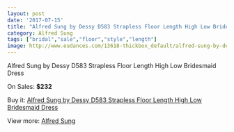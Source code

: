 ```yaml
---
layout: post
date: '2017-07-15'
title: "Alfred Sung by Dessy D583 Strapless Floor Length High Low Bridesmaid Dress"
category: Alfred Sung
tags: ["bridal","sale","floor","style","length"]
image: http://www.eudances.com/13618-thickbox_default/alfred-sung-by-dessy-d583-strapless-floor-length-high-low-bridesmaid-dress.jpg
---
```

Alfred Sung by Dessy D583 Strapless Floor Length High Low Bridesmaid Dress

On Sales: **$232**
<a href="https://www.eudances.com/en/alfred-sung/4104-alfred-sung-by-dessy-d583-strapless-floor-length-high-low-bridesmaid-dress.html"><amp-img layout="responsive" width="600" height="600" src="//www.eudances.com/13618-thickbox_default/alfred-sung-by-dessy-d583-strapless-floor-length-high-low-bridesmaid-dress.jpg" alt="Alfred Sung by Dessy D583 Strapless Floor Length High Low Bridesmaid Dress 0" /></a>
<a href="https://www.eudances.com/en/alfred-sung/4104-alfred-sung-by-dessy-d583-strapless-floor-length-high-low-bridesmaid-dress.html"><amp-img layout="responsive" width="600" height="600" src="//www.eudances.com/13621-thickbox_default/alfred-sung-by-dessy-d583-strapless-floor-length-high-low-bridesmaid-dress.jpg" alt="Alfred Sung by Dessy D583 Strapless Floor Length High Low Bridesmaid Dress 1" /></a>
<a href="https://www.eudances.com/en/alfred-sung/4104-alfred-sung-by-dessy-d583-strapless-floor-length-high-low-bridesmaid-dress.html"><amp-img layout="responsive" width="600" height="600" src="//www.eudances.com/13620-thickbox_default/alfred-sung-by-dessy-d583-strapless-floor-length-high-low-bridesmaid-dress.jpg" alt="Alfred Sung by Dessy D583 Strapless Floor Length High Low Bridesmaid Dress 2" /></a>
<a href="https://www.eudances.com/en/alfred-sung/4104-alfred-sung-by-dessy-d583-strapless-floor-length-high-low-bridesmaid-dress.html"><amp-img layout="responsive" width="600" height="600" src="//www.eudances.com/13619-thickbox_default/alfred-sung-by-dessy-d583-strapless-floor-length-high-low-bridesmaid-dress.jpg" alt="Alfred Sung by Dessy D583 Strapless Floor Length High Low Bridesmaid Dress 3" /></a>

Buy it: [Alfred Sung by Dessy D583 Strapless Floor Length High Low Bridesmaid Dress](https://www.eudances.com/en/alfred-sung/4104-alfred-sung-by-dessy-d583-strapless-floor-length-high-low-bridesmaid-dress.html "Alfred Sung by Dessy D583 Strapless Floor Length High Low Bridesmaid Dress")

View more: [Alfred Sung](https://www.eudances.com/en/52-alfred-sung "Alfred Sung")